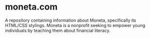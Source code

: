 # moneta.com
A repository containing information about Moneta, specifically its HTML/CSS stylings. Moneta is a nonprofit seeking to empower young individuals by teaching them about financial literacy.

 
 
